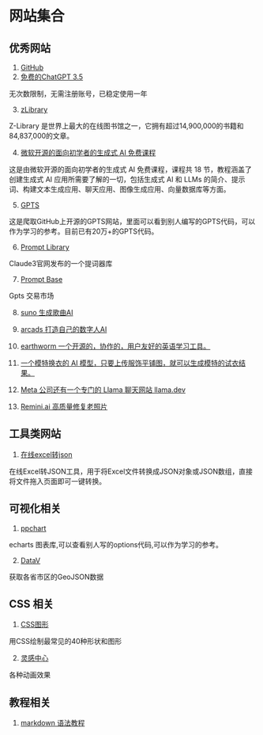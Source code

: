 # 网站集合


## 优秀网站

1. [GitHub](https://github.com)
2. [免费的ChatGPT 3.5](https://chat18.aichatos.xyz/)

无次数限制，无需注册账号，已稳定使用一年

3. [zLibrary](https://zh.zlibrary-sg.se/)

Z-Library 是世界上最大的在线图书馆之一，它拥有超过14,900,000的书籍和84,837,000的文章。

4. [微软开源的面向初学者的生成式 AI 免费课程](https://microsoft.github.io/generative-ai-for-beginners/#/)

这是由微软开源的面向初学者的生成式 AI 免费课程，课程共 18 节，教程涵盖了创建生成式 AI 应用所需要了解的一切，包括生成式 AI 和 LLMs 的简介、提示词、构建文本生成应用、聊天应用、图像生成应用、向量数据库等方面。

5. [GPTS](https://mygpts.dev/)

这是爬取GitHub上开源的GPTS网站，里面可以看到别人编写的GPTS代码，可以作为学习的参考。目前已有20万+的GPTS代码。

6. [Prompt Library](https://docs.anthropic.com/claude/prompt-library)

Claude3官网发布的一个提词器库

7. [Prompt Base](https://promptbase.com/create)

Gpts 交易市场

8. [suno 生成歌曲AI](https://www.suno.ai/)

9. [arcads 打造自己的数字人AI](https://www.arcads.ai/)

10. [earthworm 一个开源的，协作的，用户友好的英语学习工具。](https://earthworm.cuixueshe.com/)

11. [一个模特换衣的 AI 模型，只要上传服饰平铺图，就可以生成模特的试衣结果。](https://github.com/ihmily/outfit-anyone/blob/main/README_CN.md)

12. [Meta 公司还有一个专门的 Llama 聊天网站 llama.dev ](https://llama3.dev/)

13. [Remini.ai 高质量修复老照片](https://remini.ai/)

## 工具类网站

1. [在线excel转json](https://wejson.cn/excel2json/)

在线Excel转JSON工具，用于将Excel文件转换成JSON对象或JSON数组，直接将文件拖入页面即可一键转换。

## 可视化相关

1.  [ppchart](https://ppchart.com/#/)

echarts 图表库,可以查看别人写的options代码,可以作为学习的参考。

2. [DataV](https://datav.aliyun.com/portal/school/atlas/area_selector#&lat=31.769817845138945&lng=104.29901249999999&zoom=4)

获取各省市区的GeoJSON数据

## CSS 相关

1. [CSS图形](https://www.webhek.com/post/40-css-shapes/)

用CSS绘制最常见的40种形状和图形

2. [灵感中心](https://galacean.antgroup.com/effects/inspiration/)

各种动画效果

## 教程相关

1. [markdown 语法教程](https://markdown.com.cn/basic-syntax/blockquotes.html)
